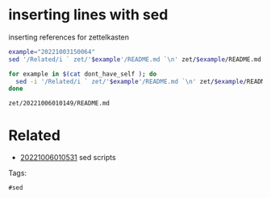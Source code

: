 # inserting lines with sed

inserting references for zettelkasten

```bash
example="20221003150064"
sed '/Related/i ` zet/'$example'/README.md `\n' zet/$example/README.md

for example in $(cat dont_have_self ); do 
  sed -i '/Related/i ` zet/'$example'/README.md `\n' zet/$example/README.md
done
```

` zet/20221006010149/README.md `

# Related

- [20221006010531](/zet/20221006010531/README.md) sed scripts

Tags:

    #sed
